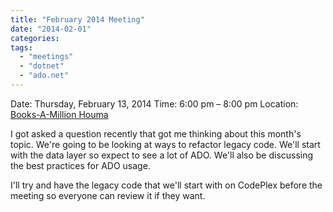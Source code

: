 ```yaml
---
title: "February 2014 Meeting"
date: "2014-02-01"
categories: 
tags: 
  - "meetings"
  - "dotnet"
  - "ado.net"
---
```


Date: Thursday, February 13, 2014 Time: 6:00 pm – 8:00 pm Location: [Books-A-Million Houma](http://htdnug.wordpress.com/meetings/ "Meetings")

I got asked a question recently that got me thinking about this month's topic. We're going to be looking at ways to refactor legacy code. We'll start with the data layer so expect to see a lot of ADO. We'll also be discussing the best practices for ADO usage.

I'll try and have the legacy code that we'll start with on CodePlex before the meeting so everyone can review it if they want.
